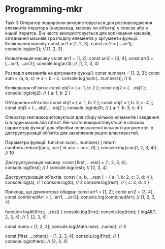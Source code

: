 # Programming-mkr
Task 3
Оператор поширення використовується для розповсюдження елементів ітератора (наприклад, масиву чи об’єкта) у список або в інший ітератор. 
Він часто використовується для копіювання масивів, об’єднання масивів і розподілу елементів у аргументи функції.
Копіювання масиву
const arr1 = [1, 2, 3];
const arr2 = [...arr1];
console.log(arr2); // [1, 2, 3]

Конкатенація масиву
const arr1 = [1, 2];
const arr2 = [3, 4];
const arr3 = [...arr1, ...arr2];
console.log(arr3); // [1, 2, 3, 4]

Розподіл елементів на аргументи функції:
const numbers = [1, 2, 3];
const sum = (a, b, c) => a + b + c;
console.log(sum(...numbers)); // 6

Копіювання об'єкта:
const obj1 = { a: 1, b: 2 };
const obj2 = { ...obj1 };
console.log(obj2); // { a: 1, b: 2 }

Об'єднання об'єктів:
const obj1 = { a: 1, b: 2 };
const obj2 = { b: 3, c: 4 };
const obj3 = { ...obj1, ...obj2 };
console.log(obj3); // { a: 1, b: 3, c: 4 }

Оператор rest використовується для збору кількох елементів і зведення їх в один масив або об’єкт. 
Він часто використовується в списках параметрів функції для обробки невизначеної кількості аргументів і в деструктуризації об’єктів для захоплення решти властивостей.

Параметри функції:
function sum(...numbers) {
  return numbers.reduce((acc, curr) => acc + curr, 0);
}
console.log(sum(1, 2, 3, 4)); // 10

Деструктуризація масиву:
const [first, ...rest] = [1, 2, 3, 4];
console.log(first); // 1
console.log(rest);  // [2, 3, 4]

Деструктуризація об'єктів:
const { a, b, ...rest } = { a: 1, b: 2, c: 3, d: 4 };
console.log(a);    // 1
console.log(b);    // 2
console.log(rest); // { c: 3, d: 4 }

Приклад, що демонструє обидва:
const arr1 = [1, 2];
const arr2 = [3, 4];
const combinedArr = [...arr1, ...arr2];
console.log(combinedArr); // [1, 2, 3, 4]


function logAll(first, ...rest) {
  console.log(first);
  console.log(rest);
}
logAll(1, 2, 3, 4); // 1, [2, 3, 4]


const nums = [1, 2, 3];
console.log(Math.max(...nums)); // 3


const [first, ...others] = [1, 2, 3, 4];
console.log(first);  // 1
console.log(others); // [2, 3, 4]